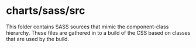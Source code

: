 # charts/sass/src

This folder contains SASS sources that mimic the component-class hierarchy. These files
are gathered in to a build of the CSS based on classes that are used by the build.
